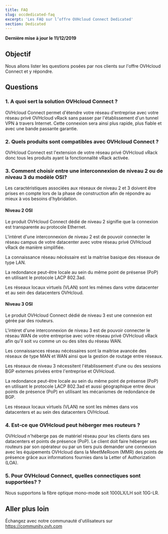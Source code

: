 ```yaml
---
title: FAQ
slug: occdedicated-faq
excerpt: 'Les FAQ sur l’offre OVHcloud Connect Dedicated'
section: Dedicated
---
```


**Dernière mise à jour le 11/12/2019**

## Objectif

Nous allons lister les questions posées par nos clients sur l'offre OVHcloud Connect et y répondre.

## Questions

### 1. A quoi sert la solution OVHcloud Connect ?

OVHcloud Connect permet d'étendre votre réseau d'entreprise avec votre réseau privé OVHcloud vRack sans passer par l'établissement d'un tunnel VPN à travers Internet. Cette connexion sera ainsi plus rapide, plus fiable et avec une bande passante garantie.

### 2. Quels produits sont compatibles avec OVHcloud Connect ?

OVHcloud Connect est l'extension de votre réseau privé OVHcloud vRack donc tous les produits ayant la fonctionnalité vRack activée.


### 3. Comment choisir entre une interconnexion de niveau 2 ou de niveau 3 du modèle OSI?

Les caractéristiques associées aux réseaux de niveau 2 et 3 doivent être prises en compte lors de la phase de construction afin de répondre au mieux à vos besoins d'hybridation.

#### Niveau 2 OSI

Le produit OVHcloud Connect dédié de niveau 2 signifie que la connexion est transparente au protocole Ethernet.

L'intéret d'une interconnexion de niveau 2 est de pouvoir connecter le réseau campus de votre datacenter avec votre réseau privé OVHcloud vRack de manière simplifiée. 

La connaissance réseau nécéssaire est la maitrise basique des réseaux de type LAN. 

La redondance peut-être locale au sein du même point de présense (PoP) en utilisant le protocole LACP 802.3ad.

Les réseaux locaux virtuels (VLAN) sont les mêmes dans votre datacenter et au sein des datacenters OVHcloud.

#### Niveau 3 OSI

Le produit OVHcloud Connect dédié de niveau 3 est une connexion est gérée par des routeurs. 

L'intéret d'une interconnexion de niveau 3 est de pouvoir connecter le réseau WAN de votre entreprise avec votre réseau privé OVHcloud vRack afin qu'il soit vu comme un ou des sites du réseau WAN. 

Les connaissances réseau nécéssaires sont la maitrise avancée des réseaux de type MAN et WAN ainsi que la gestion de routage entre réseaux. 

Les réseaux de niveau 3 nécessitent l'établissement d'une ou des sessions BGP externes privées entre l'entreprise et OVHcloud. 

La redondance peut-être locale au sein du même point de présense (PoP) en utilisant le protocole LACP 802.3ad et aussi géographique entre deux points de présence (PoP) en utilisant les mécanismes de redondance de BGP.

Les réseaux locaux virtuels (VLAN) ne sont les mêmes dans vos datacenters et au sein des datacenters OVHcloud.

### 4. Est-ce que OVHcloud peut héberger mes routeurs ?

OVHcloud n'héberge pas de matériel réseau pour les clients dans ses datacenters et points de présence (PoP). Le client doit faire héberger ses routeurs par son opérateur ou par un tiers puis demander une connexion avec les équipements OVHcloud dans la MeetMeRoom (MMR) des points de présence grâce aux informations fournies dans la Letter of Authorization (LOA). 


### 5. Pour OVHcloud Connect, quelles connectiques sont supportées?  ?

Nous supportons la fibre optique mono-mode soit 1000LX/LH soit 10G-LR.

## Aller plus loin

Échangez avec notre communauté d'utilisateurs sur <https://community.ovh.com>
